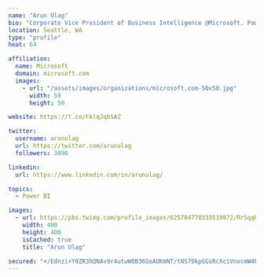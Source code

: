 ```yaml
---
name: "Arun Ulag"
bio: "Corporate Vice President of Business Intelligence @Microsoft. Power BI, Azure Analysis Services, SQL Server Analysis Services, SQL Server Reporting Services"
location: Seattle, WA
type: "profile"
heat: 64

affiliation:
  name: Microsoft
  domain: microsoft.com
  images:
    - url: "/assets/images/organizations/microsoft.com-50x50.jpg"
      width: 50
      height: 50

website: https://t.co/FklqJqbSAZ

twitter:
  username: arunulag
  url: https://twitter.com/arunulag
  followers: 3098

linkedin:
  url: https://www.linkedin.com/in/arunulag/

topics:
  - Power BI

images:
  - url: https://pbs.twimg.com/profile_images/625784770333519872/RrSqqUEZ_400x400.jpg
    width: 400
    height: 400
    isCached: true
    title: "Arun Ulag"

secured: "+/Ednzi+Y0ZR3hQNAv9r4utwW0B36GoAUKmNT/tNS79kpGGsRcXciVnxcmW4FjBsOivsHRyxK6ZlA9gDxDnLdFKdJzRJ8d/sPMTQJu4BvfyotIFo8m78SaoVM3vBgLN8qqEGvrUefnrojjDEmBhE7MJPF8gmfYMiPQl9zjER9gOaBp1Ib7CvCzVyaDdKX24Zm/Q9HvHihAmtsZnjdNe4bbNogBrmNKvIPU9TQgdF5OJnb9hmZBJa7BYveGvDQ7+J3Y2o7N73QZNL6VJXp5mAzL6DBbhRfu5eCJTDe0c3Oza7wjYaaoqlOLXqzGACU8xiBQIk/yhZ0eEU2OLZTreiB6Vl0BjOYg9mVoKYHHDsjDQ3RHtM9h92pOdTpsjoh3hC8NtMJHQ9V4aWAuiTxeCHG9R5JRtfeKoXHDPue7Y16Z8=;C18UHgPJ0CjOwSyZQHiAcA=="
---
```


